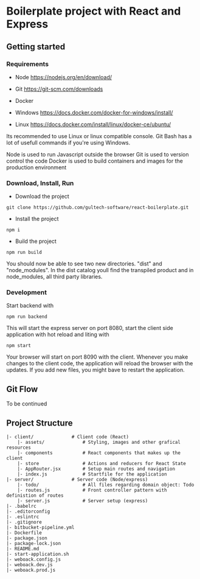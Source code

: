 # Boilerplate project with React and Express

## Getting started

### Requirements

- Node https://nodejs.org/en/download/
- Git https://git-scm.com/downloads
- Docker

- Windows https://docs.docker.com/docker-for-windows/install/
- Linux https://docs.docker.com/install/linux/docker-ce/ubuntu/

Its recommended to use Linux or linux compatible console. Git Bash has a lot of usefull commands if you're using Windows.

Node is used to run Javascript outside the browser
Git is used to version control the code
Docker is used to build containers and images for the production environment

### Download, Install, Run

- Download the project

```
git clone https://github.com/gultech-software/react-boilerplate.git
```

- Install the project

```
npm i
```

- Build the project

```
npm run build
```

You should now be able to see two new directories. "dist" and "node_modules". In the dist catalog
youll find the transpiled product and in node_modules, all third party libraries.

### Development

Start backend with

```
npm run backend
```

This will start the express server on port 8080, start the client side application
with hot reload and liting with

```
npm start
```

Your browser will start on port 8090 with the client. Whenever you make changes to the
client code, the application will reload the browser with the updates. If you add new
files, you might bave to restart the application.

## Git Flow

To be continued

## Project Structure

```
|- client/              # Client code (React)
    |- assets/              # Styling, images and other grafical resources
    |- components           # React components that makes up the client
    |- store                # Actions and reducers for React State
    |- AppRouter.jsx        # Setup main routes and navigation
    |- index.js             # Startfile for the application
|- server/              # Server code (Node/express)
    |- todo/                # All files regarding domain object: Todo
    |- routes.js            # Front controller pattern with definistion of routes
    |- server.js            # Server setup (express)
|- .babelrc
|- .editorconfig
|- .eslintrc
|- .gitignore
|- bitbucket-pipeline.yml
|- Dockerfile
|- package.json
|- package-lock.json
|- README.md
|- start-application.sh
|- weboack.config.js
|- weboack.dev.js
|- weboack.prod.js
```
